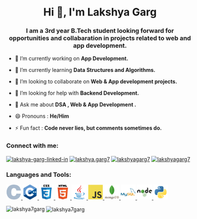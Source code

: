 <h1 align="center">Hi 👋, I'm Lakshya Garg</h1>
<h3 align="center">I am a 3rd year B.Tech student looking forward for opportunities and collabaration in projects related to web and app development.</h3>

- 🔭 I’m currently working on **App Development.**
 
- 🌱 I’m currently learning **Data Structures and Algorithms.**

- 👯 I’m looking to collaborate on **Web & App development projects.**

- 🤝 I’m looking for help with **Backend Development.**

- 💬 Ask me about **DSA , Web & App Development .**

- 😄 Pronouns : **He/Him**

- ⚡ Fun fact : **Code never lies, but comments sometimes do.**

<h3 align="left">Connect with me:</h3>
<p align="left">
<a href="https://linkedin.com/in/lakshya-garg-linked-in" target="blank"><img align="center" src="https://raw.githubusercontent.com/rahuldkjain/github-profile-readme-generator/master/src/images/icons/Social/linked-in-alt.svg" alt="lakshya-garg-linked-in" height="30" width="40" /></a>
<a href="https://instagram.com/lakshya.garg7" target="blank"><img align="center" src="https://raw.githubusercontent.com/rahuldkjain/github-profile-readme-generator/master/src/images/icons/Social/instagram.svg" alt="lakshya.garg7" height="30" width="40" /></a>
<a href="https://www.codechef.com/users/lakshyagarg7" target="blank"><img align="center" src="https://cdn.jsdelivr.net/npm/simple-icons@3.1.0/icons/codechef.svg" alt="lakshyagarg7" height="30" width="40" /></a>
<a href="https://www.leetcode.com/lakshyagarg7" target="blank"><img align="center" src="https://raw.githubusercontent.com/rahuldkjain/github-profile-readme-generator/master/src/images/icons/Social/leet-code.svg" alt="lakshyagarg7" height="30" width="40" /></a>
</p>

<h3 align="left">Languages and Tools:</h3>
<p align="left"> <a href="https://www.cprogramming.com/" target="_blank" rel="noreferrer"> <img src="https://raw.githubusercontent.com/devicons/devicon/master/icons/c/c-original.svg" alt="c" width="40" height="40"/> </a> <a href="https://www.w3schools.com/cpp/" target="_blank" rel="noreferrer"> <img src="https://raw.githubusercontent.com/devicons/devicon/master/icons/cplusplus/cplusplus-original.svg" alt="cplusplus" width="40" height="40"/> </a> <a href="https://www.w3schools.com/css/" target="_blank" rel="noreferrer"> <img src="https://raw.githubusercontent.com/devicons/devicon/master/icons/css3/css3-original-wordmark.svg" alt="css3" width="40" height="40"/> </a> <a href="https://www.w3.org/html/" target="_blank" rel="noreferrer"> <img src="https://raw.githubusercontent.com/devicons/devicon/master/icons/html5/html5-original-wordmark.svg" alt="html5" width="40" height="40"/> </a> <a href="https://www.java.com" target="_blank" rel="noreferrer"> <img src="https://raw.githubusercontent.com/devicons/devicon/master/icons/java/java-original.svg" alt="java" width="40" height="40"/> </a> <a href="https://developer.mozilla.org/en-US/docs/Web/JavaScript" target="_blank" rel="noreferrer"> <img src="https://raw.githubusercontent.com/devicons/devicon/master/icons/javascript/javascript-original.svg" alt="javascript" width="40" height="40"/> </a> <a href="https://www.mongodb.com/" target="_blank" rel="noreferrer"> <img src="https://raw.githubusercontent.com/devicons/devicon/master/icons/mongodb/mongodb-original-wordmark.svg" alt="mongodb" width="40" height="40"/> </a> <a href="https://www.mysql.com/" target="_blank" rel="noreferrer"> <img src="https://raw.githubusercontent.com/devicons/devicon/master/icons/mysql/mysql-original-wordmark.svg" alt="mysql" width="40" height="40"/> </a> <a href="https://nodejs.org" target="_blank" rel="noreferrer"> <img src="https://raw.githubusercontent.com/devicons/devicon/master/icons/nodejs/nodejs-original-wordmark.svg" alt="nodejs" width="40" height="40"/> </a> <a href="https://www.python.org" target="_blank" rel="noreferrer"> <img src="https://raw.githubusercontent.com/devicons/devicon/master/icons/python/python-original.svg" alt="python" width="40" height="40"/> </a> </p>

<p><img align="left" src="https://github-readme-stats.vercel.app/api/top-langs?username=lakshya7garg&show_icons=true&locale=en&layout=compact" alt="lakshya7garg" /></p>

<p>&nbsp;<img align="center" src="https://github-readme-stats.vercel.app/api?username=lakshya7garg&show_icons=true&locale=en" alt="lakshya7garg" /></p>
